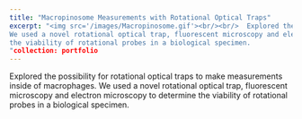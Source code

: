 ```yaml
---
title: "Macropinosome Measurements with Rotational Optical Traps"
excerpt: "<img src='/images/Macropinosome.gif'><br/><br/>  Explored the possibility for rotational optical traps to make measurements inside of macrophages.
We used a novel rotational optical trap, fluorescent microscopy and electron microscopy to determine
the viability of rotational probes in a biological specimen.
"collection: portfolio
---
```


Explored the possibility for rotational optical traps to make measurements inside of macrophages.
We used a novel rotational optical trap, fluorescent microscopy and electron microscopy to determine
the viability of rotational probes in a biological specimen.









